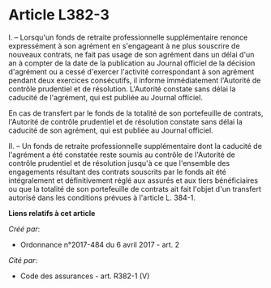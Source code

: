 # Article L382-3

I. – Lorsqu'un fonds de retraite professionnelle supplémentaire renonce expressément à son agrément en s'engageant à ne plus
souscrire de nouveaux contrats, ne fait pas usage de son agrément dans un délai d'un an à compter de la date de la
publication au Journal officiel de la décision d'agrément ou a cessé d'exercer l'activité correspondant à son agrément
pendant deux exercices consécutifs, il informe immédiatement l'Autorité de contrôle prudentiel et de résolution. L'Autorité
constate sans délai la caducité de l'agrément, qui est publiée au Journal officiel.

En cas de transfert par le fonds de la totalité de son portefeuille de contrats, l'Autorité de contrôle prudentiel et de
résolution constate sans délai la caducité de son agrément, qui est publiée au Journal officiel.

II. – Un fonds de retraite professionnelle supplémentaire dont la caducité de l'agrément a été constatée reste soumis au
contrôle de l'Autorité de contrôle prudentiel et de résolution jusqu'à ce que l'ensemble des engagements résultant des
contrats souscrits par le fonds ait été intégralement et définitivement réglé aux assurés et aux tiers bénéficiaires ou que
la totalité de son portefeuille de contrats ait fait l'objet d'un transfert autorisé dans les conditions prévues à l'article
L. 384-1.

**Liens relatifs à cet article**

_Créé par_:

  - Ordonnance n°2017-484 du 6 avril 2017 - art. 2

_Cité par_:

  - Code des assurances - art. R382-1 (V)
